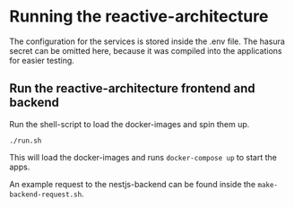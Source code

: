 # Running the reactive-architecture

The configuration for the services is stored inside the .env file. The hasura secret can be omitted here, because it was
compiled into the applications for easier testing.

## Run the reactive-architecture frontend and backend

Run the shell-script to load the docker-images and spin them up.

```shell
./run.sh
````

This will load the docker-images and runs `docker-compose up` to start the apps.

An example request to the nestjs-backend can be found inside the `make-backend-request.sh`.
